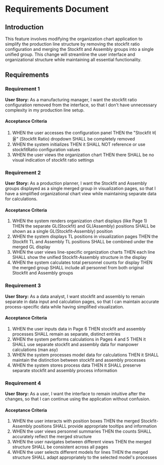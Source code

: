 # Requirements Document

## Introduction

This feature involves modifying the organization chart application to simplify the production line structure by removing the stockfit ratio configuration and merging the Stockfit and Assembly groups into a single unified group. This change will streamline the user interface and organizational structure while maintaining all essential functionality.

## Requirements

### Requirement 1

**User Story:** As a manufacturing manager, I want the stockfit ratio configuration removed from the interface, so that I don't have unnecessary complexity in my production line setup.

#### Acceptance Criteria

1. WHEN the user accesses the configuration panel THEN the "Stockfit 비율" (Stockfit Ratio) dropdown SHALL be completely removed
2. WHEN the system initializes THEN it SHALL NOT reference or use stockfitRatio configuration values
3. WHEN the user views the organization chart THEN there SHALL be no visual indication of stockfit ratio settings

### Requirement 2

**User Story:** As a production planner, I want the Stockfit and Assembly groups displayed as a single merged group in visualization pages, so that I have a simplified organizational chart view while maintaining separate data for calculations.

#### Acceptance Criteria

1. WHEN the system renders organization chart displays (like Page 1) THEN the separate GL(Stockfit) and GL(Assembly) positions SHALL be shown as a single GL(Stockfit-Assembly) position
2. WHEN the system displays TL positions in visualization pages THEN the Stockfit TL and Assembly TL positions SHALL be combined under the merged GL display
3. WHEN the user views line-specific organization charts THEN each line SHALL show the unified Stockfit-Assembly structure in the display
4. WHEN the system calculates total personnel counts for display THEN the merged group SHALL include all personnel from both original Stockfit and Assembly groups

### Requirement 3

**User Story:** As a data analyst, I want stockfit and assembly to remain separate in data input and calculation pages, so that I can maintain accurate process-specific data while having simplified visualization.

#### Acceptance Criteria

1. WHEN the user inputs data in Page 6 THEN stockfit and assembly processes SHALL remain as separate, distinct entries
2. WHEN the system performs calculations in Pages 4 and 5 THEN it SHALL use separate stockfit and assembly data for manpower calculations (man asy)
3. WHEN the system processes model data for calculations THEN it SHALL maintain the distinction between stockfit and assembly processes
4. WHEN the system stores process data THEN it SHALL preserve separate stockfit and assembly process information

### Requirement 4

**User Story:** As a user, I want the interface to remain intuitive after the changes, so that I can continue using the application without confusion.

#### Acceptance Criteria

1. WHEN the user interacts with position boxes THEN the merged Stockfit-Assembly positions SHALL provide appropriate tooltips and information
2. WHEN the user views personnel summaries THEN the counts SHALL accurately reflect the merged structure
3. WHEN the user navigates between different views THEN the merged structure SHALL be consistent across all pages
4. WHEN the user selects different models for lines THEN the merged structure SHALL adapt appropriately to the selected model's processes